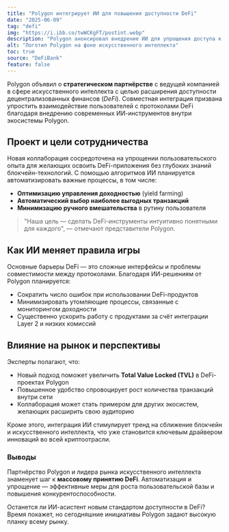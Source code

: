 ```yaml
---
title: "Polygon интегрирует ИИ для повышения доступности DeFi"
date: "2025-06-09"
tag: "defi"
img: "https://i.ibb.co/twWCKgFT/postint.webp"
description: "Polygon анонсировал внедрение ИИ для упрощения доступа к DeFi-протоколам"
alt: "Логотип Polygon на фоне искусственного интеллекта"
toc: true
source: "DeFiBank"
feature: false
---
```


Polygon объявил о **стратегическом партнёрстве** с ведущей компанией в сфере искусственного интеллекта с целью расширения доступности децентрализованных финансов (_DeFi_). Совместная интеграция призвана упростить взаимодействие пользователей с протоколами DeFi благодаря внедрению современных ИИ-инструментов внутри экосистемы Polygon.

## Проект и цели сотрудничества

Новая коллаборация сосредоточена на упрощении пользовательского опыта для желающих освоить DeFi-приложения без глубоких знаний блокчейн-технологий. С помощью алгоритмов ИИ планируется автоматизировать важные процессы, в том числе:

- **Оптимизацию управления доходностью** (yield farming)
- **Автоматический выбор наиболее выгодных транзакций**
- **Минимизацию ручного вмешательства** в рутину пользователя

> "Наша цель — сделать DeFi-инструменты интуитивно понятными для каждого", — отмечают представители Polygon.

## Как ИИ меняет правила игры

Основные барьеры DeFi — это сложные интерфейсы и проблемы совместимости между протоколами. Благодаря ИИ-решениям от Polygon планируется:

- Сократить число ошибок при использовании DeFi-продуктов
- Минимизировать утомляющие процессы, связанные с мониторингом доходности
- Существенно ускорить работу с продуктами за счёт интеграции Layer 2 и низких комиссий

## Влияние на рынок и перспективы

Эксперты полагают, что:

- Новый подход поможет увеличить **Total Value Locked (TVL)** в DeFi-проектах Polygon
- Повышенное удобство спровоцирует рост количества транзакций внутри сети
- Коллаборация может стать примером для других экосистем, желающих расширить свою аудиторию

Кроме этого, интеграция ИИ стимулирует тренд на сближение блокчейн и искусственного интеллекта, что уже становится ключевым драйвером инноваций во всей криптоотрасли.

### Выводы

Партнёрство Polygon и лидера рынка искусственного интеллекта знаменует шаг к **массовому принятию DeFi**. Автоматизация и упрощение — эффективные меры для роста пользовательской базы и повышения конкурентоспособности.

Останется ли ИИ-асистент новым стандартом доступности в DeFi? Время покажет, но сегодняшние инициативы Polygon задают высокую планку всему рынку.
